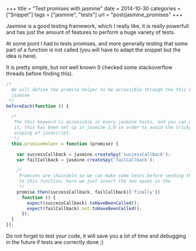 +++
title = "Test promises with jasmine"
date = 2014-10-30
categories = ["Snippet"]
tags = ["jasmine", "tests"]
url = "post/jasmine_promises"
+++

Jasmine is a good testing framework, which I really like, it is really powerfull
and has just the amount of features to perform a huge variety of tests.

At some point I had to tests promises, and more generally testing that some
part of a function is not called (you will have to adapt the snippet but the
idea is here).

It is pretty simple, but not well known (I checked some stackoverflow threads
before finding this).

```javascript
/*
  We will define the promise helper to be accessible through the this keyword in
  jasmine
 */
beforeEach(function () {

  /*
   The this keyword is accessible in every jasmine tests, and you can populate
   it, this has been set up in jasmine 2.0 in order to avoid the tricky variable
   scoping of javascript.
   */
  this.promiseHelper = function (promise) {

    var successCallback = jasmine.createSpy('successCallback');
    var failCallback = jasmine.createSpy('failCallback');

    /*
     Promises are chainable so we can make some tests before sending the promise
     to this function, here we just insert the two spies in the
     */
    promise.then(successCallback, failCallback)['finally'](
      function () {
        expect(successCallback).toHaveBeenCalled();
        expect(failCallback).not.toHaveBeenCalled();
      });
  }
});

```

Do not forget to test your code, it will save you a lot of time and debugging in
the future if tests are correctly done ;)


